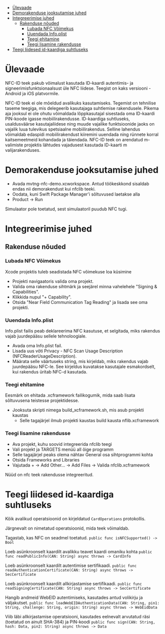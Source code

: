 - [Ülevaade](#ülevaade)
- [Demorakenduse jooksutamise juhed](#demorakenduse-jooksutamise-juhed)
- [Integreerimise juhed](#integreerimise-juhed)
  - [Rakenduse nõuded](#rakenduse-nõuded)
    - [Lubada NFC Võimekus](#lubada-nfc-võimekus)
    - [Uuendada Info.plist](#uuendada-infoplist)
    - [Teegi ehitamine](#teegi-ehitamine)
    - [Teegi lisamine rakendusse](#teegi-lisamine-rakendusse)
- [Teegi liidesed id-kaardiga suhtluseks](#teegi-liidesed-id-kaardiga-suhtluseks)

# Ülevaade 

NFC-ID teek pakub võimalust kasutada ID-kaardi autentimis- ja signeerimisfunktsionaalsust üle NFC liidese. Teegist on kaks versiooni - Android ja iOS platvormile.

NFC-ID teek ei ole mõeldud avalikuks kasutamiseks. Tegemist on tehnilise taseme teegiga, mis delegeerib kasutajaga suhtlemise rakendusele. Pikema aja jooksul ei ole ohutu võimaldada lõppkasutajal sisestada oma ID-kaardi PIN-koode igasse mobiilirakendusse. ID-kaardiga suhtluseks, usaldusväärse kasutajaliidese ning muude vajalike funktsioonide jaoks on vajalik luua tulevikus spetsiaalne mobiilirakendus. Selline lahendus võimaldab edaspidi mobiilirakendust kiiremini uuendada ning rünnete korral kaitsemeetmeid kohandada ja täiendada. 
NFC-ID teek on arendatud m-valimiste projektis lähtudes vajadusest kasutada ID-kaarti m valijarakenduses. 

# Demorakenduse jooksutamise juhed
- Avada mvtng-nfc-demo.xcworkspace. Antud töökeskkond sisaldab endas nii demorakendust kui nfclib teeki.
- Oodata, kuni Swift Package Manager'i sõltuvused laetakse alla
- Product -> Run

Simulaator pole toetatud, sest simulaatoril puudub NFC tugi.

# Integreerimise juhed

## Rakenduse nõuded
### Lubada NFC Võimekus
Xcode projektis tuleb seadistada NFC võimekuse loa küsimine

- Projekti navigaatoris valida oma projekt.
- Valida oma rakenduse sihtmärk ja seejärel minna vahelehele "Signing & Capabilities".
- Klikkida nupul "+ Capability".
- Otsida "Near Field Communication Tag Reading" ja lisada see oma projekti.

### Uuendada Info.plist
Info.plist failis peab deklareerima NFC kasutuse, et selgitada, miks rakendus vajab juurdepääsu sellele tehnoloogiale.

- Avada oma Info.plist fail.
- Lisada uus võti Privacy - NFC Scan Usage Description (NFCReaderUsageDescription).
- Määrata selle väärtuseks string, mis kirjeldab, miks rakendus vajab juurdepääsu NFC-le. See kirjeldus kuvatakse kasutajale esmakordselt, kui rakendus üritab NFC-d kasutada.

### Teegi ehitamine
Eesmärk on ehitada .xcframework failikogumik, mida saab lisata sõltuvusena teistesse projektidesse.

- Jooksuta skripti nimega build_xcframework.sh, mis asub projekti kaustas
  - Selle tagajärjel ilmub projekti kaustas build kausta nflib.xcframework

### Teegi lisamine rakendusse
- Ava projekt, kuhu soovid integreerida nfclib teegi
- Vali projekt ja TARGETS menüü all õige programm
- Selle tagajärjel peaks olema nähtav General osa sihtprogrammi kohta
- Otsida Frameworks and Libraries
- Vajutada + -> Add Other... -> Add Files -> Valida nfclib.xcframework

Nüüd on nfc teek rakendusse integreeritud.

# Teegi liidesed id-kaardiga suhtluseks
Kõik avalikud operatsioonid on kirjeldatud `CardOperations` protokollis.

Järgnevalt on nimetatud operatsioonid, mida teek võimaldab.

Tagastab, kas NFC on seadmel toetatud.
`public func isNFCSupported() -> Bool`

Loeb asünkroonselt kaardilt avalikku teavet kaardi omaniku kohta
`public func readPublicInfo(CAN: String) async throws -> CardInfo`

Loeb asünkroonselt kaardilt autentimise sertifikaadi.
`public func readAuthenticationCertificate(CAN: String) async throws -> SecCertificate`

Loeb asünkroonselt kaardilt allkirjastamise sertifikaadi.
`public func readSigningCertificate(CAN: String) async throws -> SecCertificate`

Hangib andmeid WebEID autentimiseks, kasutades antud volikirju ja väljakutset.
`public func loadWebEIDAuthenticationData(CAN: String, pin1: String, challenge: String, origin: String) async throws -> WebEidData`

Viib läbi allkirjastamise operatsiooni, kasutades eelnevalt arvutatud räsi (toetatud on ainult SHA-384) ja PIN-koodi
`public func sign(CAN: String, hash: Data, pin2: String) async throws -> Data`
